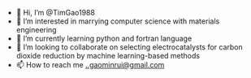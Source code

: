 - 👋 Hi, I’m @TimGao1988
- 👀 I’m interested in marrying computer science with materials engineering
- 🌱 I’m currently learning python and fortran language
- 💞️ I’m looking to collaborate on selecting electrocatalysts for carbon dioxide reduction by machine learning-based methods
- 📫 How to reach me ..gaominrui@gmail.com

<!---
TimGao1988/TimGao1988 is a ✨ special ✨ repository because its `README.md` (this file) appears on your GitHub profile.
You can click the Preview link to take a look at your changes.
--->
